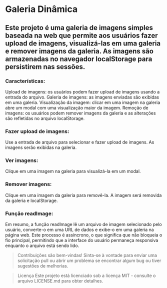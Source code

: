 # Galeria Dinâmica 

## Este projeto é uma galeria de imagens simples baseada na web que permite aos usuários fazer upload de imagens, visualizá-las em uma galeria e remover imagens da galeria. As imagens são armazenadas no navegador localStorage para persistirem nas sessões.

### Características:
Upload de imagens: os usuários podem fazer upload de imagens usando a entrada do arquivo.
Galeria de imagens: as imagens enviadas são exibidas em uma galeria.
Visualização da imagem: clicar em uma imagem na galeria abre um modal com uma visualização maior da imagem.
Remoção de imagens: os usuários podem remover imagens da galeria e as alterações são refletidas no arquivo localStorage.

### Fazer upload de imagens: 
Use a entrada de arquivo para selecionar e fazer upload de imagens. As imagens serão exibidas na galeria.

### Ver imagens: 
Clique em uma imagem na galeria para visualizá-la em um modal.

### Remover imagens: 
Clique em uma imagem da galeria para removê-la. A imagem será removida da galeria e localStorage.

### Função readImage:
Em resumo, a função readImage lê um arquivo de imagem selecionado pelo usuário, converte-o em uma URL de dados e exibe-o em uma galeria na página web. Este processo é assíncrono, o que significa que não bloqueia o fio principal, permitindo que a interface do usuário permaneça responsiva enquanto o arquivo está sendo lido.

> Contribuições são bem-vindas! Sinta-se à vontade para enviar uma solicitação pull ou abrir um problema se encontrar algum bug ou tiver sugestões de melhorias.

> Licença
Este projeto está licenciado sob a licença MIT - consulte o arquivo LICENSE.md para obter detalhes.